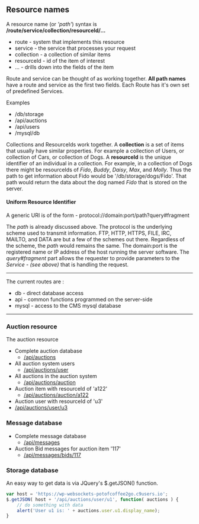 ## Resource names

A  resource name (or *'path'*) syntax is **/route/service/collection/resourceId/...**

 * route - system that implements this resource
 * service - the service that processes your request
 * collection - a collection of similar items
 * resourceId - id of the item of interest
 * ... - drills down into the fields of the item


Route and service can be thought of as working together. **All path names** have a route and service as the first two fields. Each Route has it's own set of predefined Services.

Examples
 * /db/storage
 * /api/auctions
 * /api/users
 * /mysql/db

Collections and ResourceIds work together. A **collection** is a set of items that usually have similar properties. For example a collection of Users, or collection of Cars, or collection of Dogs. A **resourceId** is the unique identifier of an individual in a collection. For example, in a collection of Dogs there might be resourceIds of *Fido*, *Buddy*, *Daisy*, *Max*, and *Molly*. Thus the path to get information about Fido would be  '/db/storage/dogs/Fido'. That path would return the data about the dog named *Fido* that is stored on the server.

#### Uniform Resource Identifier
A generic URI is of the form -   protocol://domain:port/path?query#fragment

The *path* is already discussed above.  The protocol is the underlying scheme used to transmit information. FTP, HTTP, HTTPS, FILE, IRC, MAILTO, and DATA are but a few of the schemes out there. Regardless of the scheme, the *path* would remains the same.
The domain:port is the registered name or IP address of the host running the server software.
The *query#fragment* part allows the requester to provide parameters to the *Service - (see above)* that is handling the request.

----

The current routes are :

 * db - direct database access
 * api - common functions programmed on the server-side
 * mysql - access to the CMS mysql database
 
----

### Auction resource
The auction resource 

 * Complete auction database
   * [/api/auctions](https://wp-websockets-potofcoffee2go.c9users.io/api/auctions)
 * All auction system users 
   * [/api/auctions/user](https://wp-websockets-potofcoffee2go.c9users.io/api/auctions/user)
 * All auctions in the auction system
   * [/api/auctions/auction](https://wp-websockets-potofcoffee2go.c9users.io/api/auctions/auction)
 * Auction item with resourceId of 'a122'
   * [/api/auctions/auction/a122](https://wp-websockets-potofcoffee2go.c9users.io/api/auctions/auction/a122)
 * Auction user with resourceId of 'u3'
  * [/api/auctions/user/u3](https://wp-websockets-potofcoffee2go.c9users.io/api/auctions/user/u3)


### Message database
 * Complete message database
   * [/api/messages](https://wp-websockets-potofcoffee2go.c9users.io/api/messages)
 * Auction Bid messages for auction item '117'
   * [/api/messages/bids/117](https://wp-websockets-potofcoffee2go.c9users.io/api/messages/bids/117)

### Storage database

An easy way to get data is via JQuery's $.getJSON() function.

```js
var host = 'https://wp-websockets-potofcoffee2go.c9users.io';
$.getJSON( host + '/api/auctions/user/u1', function( auctions ) {
    // do something with data
    alert('User u1 is: ' + auctions.user.u1.display_name);
}
```

